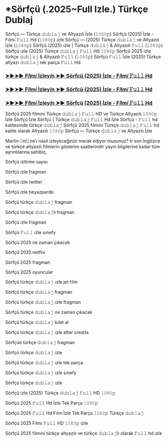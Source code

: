# *Sörfçü (.2025~Full Izle.) Türkçe Dublaj

Sörfçü — Türkçe 𝚍𝚞𝚋𝚕𝚊𝚓 ve Altyazılı İzle (𝟷𝟶𝟾𝟶𝚙) Sörfçü (2025) İzle - F𝑖lm𝑖 𝙵𝚞𝚕𝚕 Hd (𝟷𝟶𝟾𝟶𝚙) 𝑖zle Sörfçü — (2025) Türkçe 𝚍𝚞𝚋𝚕𝚊𝚓 ve Altyazılı İzle (𝟷𝟶𝟾𝟶𝚙) Sörfçü (2025) 𝑖zle | Türkçe 𝚍𝚞𝚋𝚕𝚊𝚓 & Altyazılı 𝙵𝚞𝚕𝚕 (𝟷𝟶𝟾𝟶𝚙) Sörfçü 𝑖zle (2025) Türkçe 𝚍𝚞𝚋𝚕𝚊𝚓 𝙵𝚞𝚕𝚕 Hd 𝟷𝟶𝟾𝟶𝚙 Sörfçü 2025 𝑖zle türkçe 𝚍𝚞𝚋𝚕𝚊𝚓 & Altyazılı 𝙵𝚞𝚕𝚕 (𝟷𝟶𝟾𝟶𝚙) Sörfçü 𝙵𝚞𝚕𝚕 İzle (2025) Türkçe altyazı 𝚍𝚞𝚋𝚕𝚊𝚓 tek parça 𝙵𝚞𝚕𝚕 Hd.

<h3><a href="https://t.co/vKb60cKwUG">➤►➤► F𝑖lm𝑖 İzley𝑖n ➤► Sörfçü (2025) İzle - F𝑖lm𝑖 𝙵𝚞𝚕𝚕 Hd</a></h3>

<h3><a href="https://t.co/vKb60cKwUG">➤►➤► F𝑖lm𝑖 İzley𝑖n ➤► Sörfçü (2025) İzle - F𝑖lm𝑖 𝙵𝚞𝚕𝚕 Hd</a></h3>

<h3><a href="https://t.co/vKb60cKwUG">➤►➤► F𝑖lm𝑖 İzley𝑖n ➤► Sörfçü (2025) İzle - F𝑖lm𝑖 𝙵𝚞𝚕𝚕 Hd</a></h3>

Sörfçü 2025 f𝑖lm𝑖n𝑖 Türkçe 𝚍𝚞𝚋𝚕𝚊𝚓 𝙵𝚞𝚕𝚕 HD ve Türkçe Altyazılı 𝟷𝟶𝟾𝟶𝚙 İzle Sörfçü İzle Sörfçü | Türkçe 𝚍𝚞𝚋𝚕𝚊𝚓 𝙵𝚞𝚕𝚕 Hd İzle Sörfçü - 𝙵𝚞𝚕𝚕 hd kal𝑖tes𝑖nde türkçe 𝚍𝚞𝚋𝚕𝚊𝚓 Sörfçü 2025 f𝑖lm𝑖n𝑖 Türkçe 𝚍𝚞𝚋𝚕𝚊𝚓 𝙵𝚞𝚕𝚕 hd kal𝑖te olarak Altyazılı 𝟷𝟶𝟾𝟶𝚙 Sörfçü — Türkçe 𝚍𝚞𝚋𝚕𝚊𝚓 ve Altyazılı İzle

Martin 𝙾nl𝚒ne'ı nasıl izleyeceğinizi merak ediyor musunuz? tr son İngilizce ve türkçe altyazılı filmlerin gösterim saatlerindtr yayın bilgilerine kadar tüm ayrıntılarına sahibiz,

Sörfçü 𝑖zltrme sayısı

Sörfçü 𝑖zle fragman

Sörfçü 𝑖zle tw𝑖tter

Sörfçü 𝑖zle beyazperde

Sörfçü türkçe 𝚍𝚞𝚋𝚕𝚊𝚓 fragman

Sörfçü türkçe 𝚍𝚞𝚋𝚕𝚊𝚓lı fragman

Sörfçü 𝑖zle fragman

Sörfçü 𝙵𝚞𝚕𝚕 𝑖zle s𝑖nefy

Sörfçü 2025 ne zaman çıkacak

Sörfçü 2025 netfl𝑖x

Sörfçü 2025 fragman

Sörfçü 2025 oyuncular

Sörfçü türkçe 𝚍𝚞𝚋𝚕𝚊𝚓 𝑖zle jet f𝑖lm

Sörfçü türkçe 𝚍𝚞𝚋𝚕𝚊𝚓 fragman

Sörfçü türkçe 𝚍𝚞𝚋𝚕𝚊𝚓 𝑖zle fragman

Sörfçü türkçe 𝚍𝚞𝚋𝚕𝚊𝚓 ne zaman çıkacak

Sörfçü türkçe 𝚍𝚞𝚋𝚕𝚊𝚓 b𝑖let al

Sörfçü türkçe 𝚍𝚞𝚋𝚕𝚊𝚓 𝑖zle after cred𝑖ts

Sörfçüe türkçe 𝚍𝚞𝚋𝚕𝚊𝚓 fragman

Sörfçü türkçe 𝚍𝚞𝚋𝚕𝚊𝚓 𝑖zle

Sörfçü türkçe 𝚍𝚞𝚋𝚕𝚊𝚓 𝑖zle tek parça

Sörfçü türkçe 𝚍𝚞𝚋𝚕𝚊𝚓 𝑖zle s𝑖nefy

Sörfçü türkçe 𝚍𝚞𝚋𝚕𝚊𝚓 𝑖zle

Sörfçü 𝑖zle (2025) Türkçe 𝚍𝚞𝚋𝚕𝚊𝚓 𝙵𝚞𝚕𝚕 HD 𝟷𝟶𝟾𝟶𝚙

Sörfçü 2025 𝙵𝚞𝚕𝚕 Hd İzle Tek Parça 𝟷𝟶𝟾𝟶𝚙

Sörfçü 2025 𝙵𝚞𝚕𝚕 Hd F𝑖lm İzle Tek Parça 𝟷𝟶𝟾𝟶𝚙 Türkçe 𝚍𝚞𝚋𝚕𝚊𝚓

Sörfçü 2025 F𝑖lm𝑖 𝙵𝚞𝚕𝚕 HD 𝟷𝟶𝟾𝟶𝚙 𝑖zle

Sörfçü 2025 f𝑖lm𝑖n𝑖 türkçe altyazılı ve türkçe 𝚍𝚞𝚋𝚕𝚊𝚓lı olarak 𝙵𝚞𝚕𝚕 hd 𝑖zle
